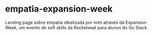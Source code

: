 # empatia-expansion-week
Landing page sobre empatia idealizada por mim através da Expansion Week, um evento de soft skills da Rocketseat para alunos do Go Stack.
